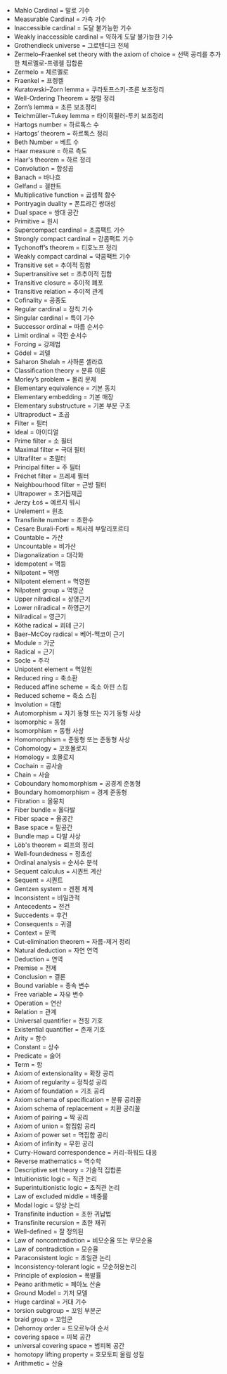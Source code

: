 - Mahlo Cardinal = 말로 기수
- Measurable Cardinal = 가측 기수
- Inaccessible cardinal = 도달 불가능한 기수
- Weakly inaccessible cardinal = 약하게 도달 불가능한 기수
- Grothendieck universe = 그로텐디크 전체
- Zermelo–Fraenkel set theory with the axiom of choice = 선택 공리를 추가한 체르멜로-프렝켈 집합론
- Zermelo = 체르멜로
- Fraenkel = 프렝켈
- Kuratowski–Zorn lemma = 쿠라토프스키-초른 보조정리
- Well-Ordering Theorem = 정렬 정리
- Zorn’s lemma = 초른 보조정리
- Teichmüller–Tukey lemma = 타이히뮐러-투키 보조정리
- Hartogs number = 하르톡스 수
- Hartogs’ theorem = 하르톡스 정리
- Beth Number = 베트 수
- Haar measure = 하르 측도
- Haar's theorem = 하르 정리
- Convolution = 합성곱
- Banach = 바나흐
- Gelfand = 겔판트
- Multiplicative function = 곱셈적 함수
- Pontryagin duality = 폰트랴긴 쌍대성
- Dual space = 쌍대 공간
- Primitive = 원시
- Supercompact cardinal = 초콤팩트 기수
- Strongly compact cardinal = 강콤팩트 기수
- Tychonoff’s theorem = 티호노프 정리
- Weakly compact cardinal = 약콤팩트 기수
- Transitive set = 추이적 집합
- Supertransitive set = 초추이적 집합
- Transitive closure = 추이적 폐포
- Transitive relation = 추이적 관계
- Cofinality = 공종도
- Regular cardinal = 정칙 기수
- Singular cardinal = 특이 기수
- Successor ordinal = 따름 순서수
- Limit ordinal = 극한 순서수
- Forcing = 강제법
- Gödel = 괴델
- Saharon Shelah = 사하론 셸라흐
- Classification theory = 분류 이론
- Morley’s problem = 몰리 문제
- Elementary equivalence = 기본 동치
- Elementary embedding = 기본 매장
- Elementary substructure = 기본 부분 구조
- Ultraproduct = 초곱
- Filter = 필터
- Ideal = 아이디얼
- Prime filter = 소 필터
- Maximal filter = 극대 필터
- Ultrafilter = 초필터
- Principal filter = 주 필터
- Fréchet filter = 프레셰 필터
- Neighbourhood filter = 근방 필터
- Ultrapower = 초거듭제곱
- Jerzy Łoś = 예르지 워시
- Urelement = 원초
- Transfinite number = 초한수
- Cesare Burali-Forti = 체사레 부랄리포르티
- Countable = 가산
- Uncountable = 비가산
- Diagonalization = 대각화
- Idempotent = 멱등
- Nilpotent = 멱영
- Nilpotent element = 멱영원
- Nilpotent group = 멱영군
- Upper nilradical = 상영근기
- Lower nilradical = 하영근기
- Nilradical = 영근기
- Köthe radical = 쾨테 근기
- Baer–McCoy radical = 베어-맥코이 근기
- Module = 가군
- Radical = 근기
- Socle = 주각
- Unipotent element = 멱일원
- Reduced ring = 축소환
- Reduced affine scheme = 축소 아핀 스킴
- Reduced scheme = 축소 스킴
- Involution = 대합
- Automorphism = 자기 동형 또는 자기 동형 사상
- Isomorphic = 동형
- Isomorphism = 동형 사상
- Homomorphism = 준동형 또는 준동형 사상
- Cohomology = 코호몰로지
- Homology = 호몰로지
- Cochain = 공사슬
- Chain = 사슬
- Coboundary homomorphism = 공경계 준동형
- Boundary homomorphism = 경계 준동형
- Fibration = 올뭉치
- Fiber bundle = 올다발
- Fiber space = 올공간
- Base space = 밑공간
- Bundle map = 다발 사상
- Löb's theorem = 뢰프의 정리
- Well-foundedness = 정초성
- Ordinal analysis = 순서수 분석
- Sequent calculus = 시퀀트 계산
- Sequent = 시퀀트
- Gentzen system = 겐첸 체계
- Inconsistent = 비일관적
- Antecedents = 전건
- Succedents = 후건
- Consequents = 귀결
- Context = 문맥
- Cut-elimination theorem = 자름-제거 정리
- Natural deduction = 자연 연역
- Deduction = 연역
- Premise = 전제
- Conclusion = 결론
- Bound variable = 종속 변수
- Free variable = 자유 변수
- Operation = 연산
- Relation = 관계
- Universal quantifier = 전칭 기호
- Existential quantifier = 존재 기호
- Arity = 항수
- Constant = 상수
- Predicate = 술어
- Term = 항
- Axiom of extensionality = 확장 공리
- Axiom of regularity = 정칙성 공리
- Axiom of foundation = 기초 공리
- Axiom schema of specification = 분류 공리꼴
- Axiom schema of replacement = 치환 공리꼴
- Axiom of pairing = 짝 공리
- Axiom of union = 합집합 공리
- Axiom of power set = 멱집합 공리
- Axiom of infinity = 무한 공리
- Curry-Howard correspondence = 커리-하워드 대응
- Reverse mathematics = 역수학
- Descriptive set theory = 기술적 집합론
- Intuitionistic logic = 직관 논리
- Superintuitionistic logic = 초직관 논리
- Law of excluded middle = 배중률
- Modal logic = 양상 논리
- Transfinite induction = 초한 귀납법
- Transfinite recursion = 초한 재귀
- Well-defined = 잘 정의된
- Law of noncontradiction = 비모순율 또는 무모순율
- Law of contradiction = 모순율
- Paraconsistent logic = 초일관 논리
- Inconsistency-tolerant logic = 모순허용논리
- Principle of explosion = 폭발률
- Peano arithmetic = 페아노 산술
- Ground Model = 기저 모델
- Huge cardinal = 거대 기수
- torsion subgroup = 꼬임 부분군  
- braid group = 꼬임군  
- Dehornoy order = 드오르누아 순서  
- covering space = 피복 공간  
- universal covering space = 범피복 공간  
- homotopy lifting property = 호모토피 올림 성질
- Arithmetic = 산술
